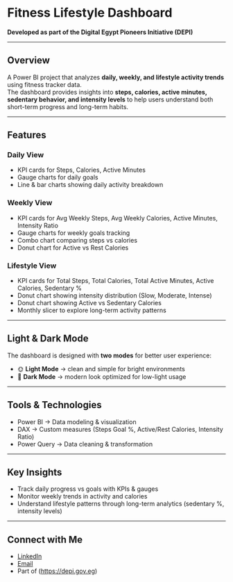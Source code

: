 # Fitness Lifestyle Dashboard

**Developed as part of the Digital Egypt Pioneers Initiative (DEPI)**  

---

## Overview
A Power BI project that analyzes **daily, weekly, and lifestyle activity trends** using fitness tracker data.  
The dashboard provides insights into **steps, calories, active minutes, sedentary behavior, and intensity levels** to help users understand both short-term progress and long-term habits.

---

## Features

### Daily View
- KPI cards for Steps, Calories, Active Minutes
- Gauge charts for daily goals
- Line & bar charts showing daily activity breakdown

### Weekly View
- KPI cards for Avg Weekly Steps, Avg Weekly Calories, Active Minutes, Intensity Ratio
- Gauge charts for weekly goals tracking
- Combo chart comparing steps vs calories
- Donut chart for Active vs Rest Calories

### Lifestyle View
- KPI cards for Total Steps, Total Calories, Total Active Minutes, Active Calories, Sedentary %
- Donut chart showing intensity distribution (Slow, Moderate, Intense)
- Donut chart showing Active vs Sedentary Calories
- Monthly slicer to explore long-term activity patterns

---

## Light & Dark Mode
The dashboard is designed with **two modes** for better user experience:  
- 🌞 **Light Mode** → clean and simple for bright environments  
- 🌙 **Dark Mode** → modern look optimized for low-light usage  

---

## Tools & Technologies
- Power BI → Data modeling & visualization  
- DAX → Custom measures (Steps Goal %, Active/Rest Calories, Intensity Ratio)  
- Power Query → Data cleaning & transformation  

---

## Key Insights
- Track daily progress vs goals with KPIs & gauges  
- Monitor weekly trends in activity and calories  
- Understand lifestyle patterns through long-term analytics (sedentary %, intensity levels)  

---

## Connect with Me
- [LinkedIn](www.linkedin.com/in/mohammad-al-mukadam)  
- [Email](mohammad.almukadam@gmail.com)
- Part of (https://depi.gov.eg) 
